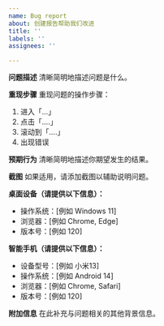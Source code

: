 ```yaml
---
name: Bug report
about: 创建报告帮助我们改进
title: ''
labels: ''
assignees: ''

---
```


**问题描述**
清晰简明地描述问题是什么。

**重现步骤**
重现问题的操作步骤：

1. 进入「...」
2. 点击「....」
3. 滚动到「....」
4. 出现错误

**预期行为**
清晰简明地描述你期望发生的结果。

**截图**
如果适用，请添加截图以辅助说明问题。

**桌面设备（请提供以下信息）：**

- 操作系统：[例如 Windows 11]
- 浏览器：[例如 Chrome, Edge]
- 版本号：[例如 120]

**智能手机（请提供以下信息）：**

- 设备型号：[例如 小米13]
- 操作系统：[例如 Android 14]
- 浏览器：[例如 Chrome, Safari]
- 版本号：[例如 120]

**附加信息**
在此补充与问题相关的其他背景信息。
